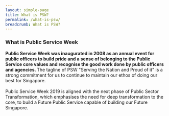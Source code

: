 ```yaml
---
layout: simple-page
title: What is PSW?
permalink: /what-is-psw/
breadcrumb: What is PSW?
---
```

### What is Public Service Week

<b>Public Service Week was inaugurated in 2008 as an annual event for public officers to build pride and a sense of belonging to the Public Service core values and recognise the good work done by public officers and agencies. </b> The tagline of PSW "Serving the Nation and Proud of it" is a strong commitment for us to continue to maintain our ethos of doing our best for Singapore. 
<br>
<br>
Public Service Week 2019 is aligned with the next phase of Public Sector Transformation, which emphasises the need for deep transformation to the core, to build a Future Public Service capable of building our Future Singapore. 
<br>
<br>

